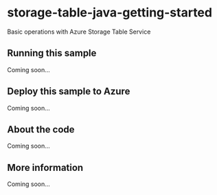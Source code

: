 # storage-table-java-getting-started
Basic operations with Azure Storage Table Service
## Running this sample
Coming soon...
## Deploy this sample to Azure
Coming soon...
## About the code
Coming soon...
## More information
Coming soon...